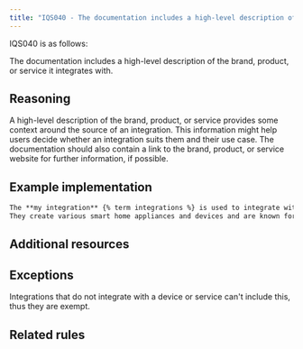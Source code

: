 ```yaml
---
title: "IQS040 - The documentation includes a high-level description of the brand, product, or service it integrates with"
---
```


IQS040 is as follows:

The documentation includes a high-level description of the brand, product, or service it integrates with.

## Reasoning

A high-level description of the brand, product, or service provides some context around the source of an integration.
This information might help users decide whether an integration suits them and their use case.
The documentation should also contain a link to the brand, product, or service website for further information, if possible.

## Example implementation

```markdown
The **my integration** {% term integrations %} is used to integrate with the devices of [MyCompany](https://www.mycompany.com).
They create various smart home appliances and devices and are known for their MyProduct.
```

## Additional resources


## Exceptions

Integrations that do not integrate with a device or service can't include this, thus they are exempt.

## Related rules

